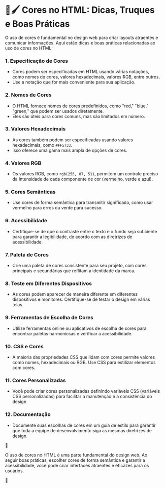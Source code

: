 # 🎨🖌 Cores no HTML: Dicas, Truques e Boas Práticas

O uso de cores é fundamental no design web para criar layouts atraentes e comunicar informações. Aqui estão dicas e boas práticas relacionadas ao uso de cores no HTML:

### 1. Especificação de Cores

- Cores podem ser especificadas em HTML usando várias notações, como nomes de cores, valores hexadecimais, valores RGB, entre outros.
- Use a notação que for mais conveniente para sua aplicação.

### 2. Nomes de Cores

- O HTML fornece nomes de cores predefinidos, como "red," "blue," "green," que podem ser usados diretamente.
- Eles são úteis para cores comuns, mas são limitados em número.

### 3. Valores Hexadecimais

- As cores também podem ser especificadas usando valores hexadecimais, como `#FF5733`.
- Isso oferece uma gama mais ampla de opções de cores.

### 4. Valores RGB

- Os valores RGB, como `rgb(255, 87, 51)`, permitem um controle preciso da intensidade de cada componente de cor (vermelho, verde e azul).

### 5. Cores Semânticas

- Use cores de forma semântica para transmitir significado, como usar vermelho para erros ou verde para sucesso.

### 6. Acessibilidade

- Certifique-se de que o contraste entre o texto e o fundo seja suficiente para garantir a legibilidade, de acordo com as diretrizes de acessibilidade.

### 7. Paleta de Cores

- Crie uma paleta de cores consistente para seu projeto, com cores principais e secundárias que reflitam a identidade da marca.

### 8. Teste em Diferentes Dispositivos

- As cores podem aparecer de maneira diferente em diferentes dispositivos e monitores. Certifique-se de testar o design em várias telas.

### 9. Ferramentas de Escolha de Cores

- Utilize ferramentas online ou aplicativos de escolha de cores para encontrar paletas harmoniosas e verificar a acessibilidade.

### 10. CSS e Cores

- A maioria das propriedades CSS que lidam com cores permite valores como nomes, hexadecimais ou RGB. Use CSS para estilizar elementos com cores.

### 11. Cores Personalizadas

- Você pode criar cores personalizadas definindo variáveis CSS (variáveis CSS personalizadas) para facilitar a manutenção e a consistência do design.

### 12. Documentação

- Documente suas escolhas de cores em um guia de estilo para garantir que toda a equipe de desenvolvimento siga as mesmas diretrizes de design.

📌

O uso de cores no HTML é uma parte fundamental do design web. Ao seguir boas práticas, escolher cores de forma semântica e garantir a acessibilidade, você pode criar interfaces atraentes e eficazes para os usuários.

📌

